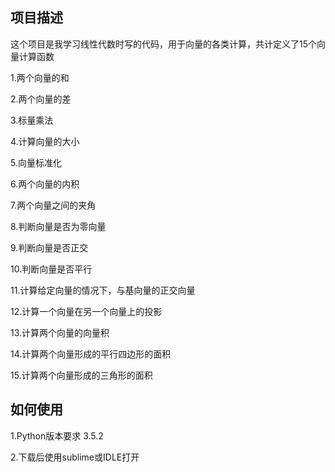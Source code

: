 ## 项目描述
这个项目是我学习线性代数时写的代码，用于向量的各类计算，共计定义了15个向量计算函数

1.两个向量的和

2.两个向量的差

3.标量乘法

4.计算向量的大小

5.向量标准化

6.两个向量的内积

7.两个向量之间的夹角

8.判断向量是否为零向量

9.判断向量是否正交

10.判断向量是否平行

11.计算给定向量的情况下，与基向量的正交向量

12.计算一个向量在另一个向量上的投影

13.计算两个向量的向量积

14.计算两个向量形成的平行四边形的面积

15.计算两个向量形成的三角形的面积

## 如何使用
1.Python版本要求 3.5.2

2.下载后使用sublime或IDLE打开
